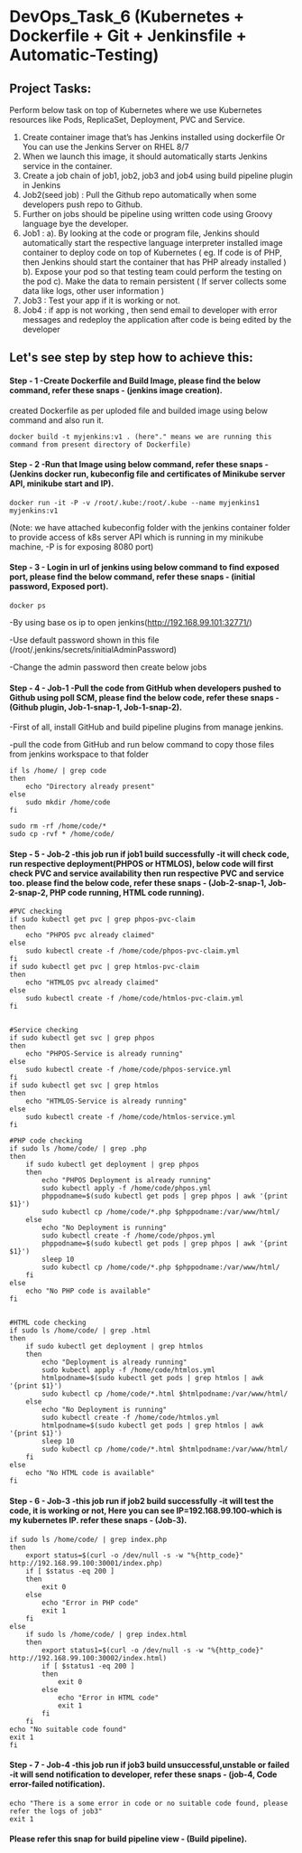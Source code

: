 # DevOps_Task_6 (Kubernetes + Dockerfile + Git + Jenkinsfile + Automatic-Testing)

## Project Tasks:
Perform below task on top of Kubernetes where we use Kubernetes resources like Pods, ReplicaSet, Deployment, PVC and Service.

1. Create container image that’s has Jenkins installed  using dockerfile  Or You can use the Jenkins Server on RHEL 8/7
2. When we launch this image, it should automatically starts Jenkins service in the container.
3. Create a job chain of job1, job2, job3 and  job4 using build pipeline plugin in Jenkins 
4. Job2(seed job) : Pull  the Github repo automatically when some developers push repo to Github.
5. Further on jobs should be pipeline using written code using Groovy language bye the developer.
6. Job1 : 
    a). By looking at the code or program file, Jenkins should automatically start the respective language interpreter installed image container to deploy code on top of Kubernetes ( eg. If code is of  PHP, then Jenkins should start the container that has PHP already installed )
    b).  Expose your pod so that testing team could perform the testing on the pod
    c). Make the data to remain persistent ( If server collects some data like logs, other user information )
6. Job3 : Test your app if it  is working or not.
7. Job4 : if app is not working , then send email to developer with error messages and redeploy the application after code is being edited by the developer

## Let's see step by step how to achieve this:

#### Step - 1 -Create Dockerfile and Build Image, please find the below command, refer these snaps - (jenkins image creation).
created Dockerfile as per uploded file and builded image using below command and also run it.
```
docker build -t myjenkins:v1 . (here"." means we are running this command from present directory of Dockerfile)
```

#### Step - 2 -Run that Image using below command, refer these snaps - (Jenkins docker run, kubeconfig file and certificates of Minikube server API, minikube start and IP).
```
docker run -it -P -v /root/.kube:/root/.kube --name myjenkins1 myjenkins:v1
```
(Note: we have attached kubeconfig folder with the jenkins container folder to provide access of k8s server API which is running in my minikube machine, -P is for exposing 8080 port)

#### Step - 3 - Login in url of jenkins using below command to find exposed port, please find the below command, refer these snaps - (initial password, Exposed port).
```
docker ps
```
-By using base os ip to open jenkins(http://192.168.99.101:32771/)

-Use default password shown in this file (/root/.jenkins/secrets/initialAdminPassword) 

-Change the admin password then create below jobs

#### Step - 4 - Job-1 -Pull the code from GitHub when developers pushed to Github using poll SCM, please find the below code, refer these snaps - (Github plugin, Job-1-snap-1, Job-1-snap-2).
-First of all, install GitHub and build pipeline plugins from manage jenkins.

-pull the code from GitHub and run below command to copy those files from jenkins workspace to that folder
```
if ls /home/ | grep code
then
	echo "Directory already present"
else
	sudo mkdir /home/code
fi

sudo rm -rf /home/code/*
sudo cp -rvf * /home/code/
```

#### Step - 5 - Job-2 -this job run if job1 build successfully -it will check code, run respective deployment(PHPOS or HTMLOS), below code will first check PVC and service availability then run respective PVC and service too. please find the below code, refer these snaps - (Job-2-snap-1, Job-2-snap-2, PHP code running, HTML code running).

```
#PVC checking
if sudo kubectl get pvc | grep phpos-pvc-claim
then
	echo "PHPOS pvc already claimed"
else
	sudo kubectl create -f /home/code/phpos-pvc-claim.yml
fi
if sudo kubectl get pvc | grep htmlos-pvc-claim
then
	echo "HTMLOS pvc already claimed"
else
	sudo kubectl create -f /home/code/htmlos-pvc-claim.yml
fi


#Service checking
if sudo kubectl get svc | grep phpos
then
	echo "PHPOS-Service is already running"
else
	sudo kubectl create -f /home/code/phpos-service.yml
fi
if sudo kubectl get svc | grep htmlos
then
	echo "HTMLOS-Service is already running"
else
	sudo kubectl create -f /home/code/htmlos-service.yml
fi
```
```
#PHP code checking
if sudo ls /home/code/ | grep .php
then
	if sudo kubectl get deployment | grep phpos
	then
		echo "PHPOS Deployment is already running"
		sudo kubectl apply -f /home/code/phpos.yml
		phppodname=$(sudo kubectl get pods | grep phpos | awk '{print $1}')
		sudo kubectl cp /home/code/*.php $phppodname:/var/www/html/
    else
		echo "No Deployment is running"
        sudo kubectl create -f /home/code/phpos.yml
		phppodname=$(sudo kubectl get pods | grep phpos | awk '{print $1}')
        sleep 10
        sudo kubectl cp /home/code/*.php $phppodname:/var/www/html/
    fi
else
	echo "No PHP code is available"
fi


#HTML code checking
if sudo ls /home/code/ | grep .html
then
	if sudo kubectl get deployment | grep htmlos
	then
		echo "Deployment is already running"
		sudo kubectl apply -f /home/code/htmlos.yml
		htmlpodname=$(sudo kubectl get pods | grep htmlos | awk '{print $1}')
		sudo kubectl cp /home/code/*.html $htmlpodname:/var/www/html/
    else
		echo "No Deployment is running"
        sudo kubectl create -f /home/code/htmlos.yml
        htmlpodname=$(sudo kubectl get pods | grep htmlos | awk '{print $1}')
        sleep 10
		sudo kubectl cp /home/code/*.html $htmlpodname:/var/www/html/
    fi
else
	echo "No HTML code is available"
fi
```
#### Step - 6 - Job-3 -this job run if job2 build successfully -it will test the code, it is working or not, Here you can see IP=192.168.99.100-which is my kubernetes IP. refer these snaps - (Job-3).

```
if sudo ls /home/code/ | grep index.php
then
	export status=$(curl -o /dev/null -s -w "%{http_code}" http://192.168.99.100:30001/index.php)
	if [ $status -eq 200 ]
	then
		exit 0
	else
		echo "Error in PHP code"
		exit 1
	fi
else
	if sudo ls /home/code/ | grep index.html
	then
		export status1=$(curl -o /dev/null -s -w "%{http_code}" http://192.168.99.100:30002/index.html)
		if [ $status1 -eq 200 ]
		then
			exit 0
		else
			echo "Error in HTML code"
			exit 1
		fi
	fi
echo "No suitable code found"
exit 1
fi
```

#### Step - 7 - Job-4 -this job run if job3 build unsuccessful,unstable or failed -it will send notification to developer, refer these snaps - (job-4, Code error-failed notification).
```
echo "There is a some error in code or no suitable code found, please refer the logs of job3"
exit 1
```

#### Please refer this snap for build pipeline view - (Build pipeline).
